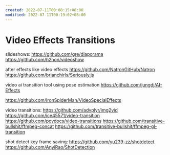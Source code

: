 ```yaml
---
created: 2022-07-11T00:08:15+08:00
modified: 2022-07-11T00:19:02+08:00
---
```


# Video Effects Transitions

slideshows:
https://github.com/gre/diaporama
https://github.com/h2non/videoshow

after effects like video effects
https://github.com/NatronGitHub/Natron
https://github.com/brianchirls/Seriously.js

video ai transition tool using pose estimation
https://github.com/jungdj/AI-Effects

https://github.com/IronSpiderMan/VideoSpecialEffects

video transitions:
https://github.com/advplyr/img2vid
https://github.com/ice45571/video-transition
https://github.com/povdocs/video-transitions
https://github.com/transitive-bullshit/ffmpeg-concat
https://github.com/transitive-bullshit/ffmpeg-gl-transition

shot detect key frame saving:
https://github.com/yu239-zz/shotdetect
https://github.com/AnyiRao/ShotDetection
